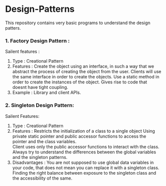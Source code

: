 # Design-Patterns

This repository contains very basic programs to understand the design patters. 

### 1. Factory Design Pattern : 


Sailent features :
1. Type : Creational Pattern
2. Features : Create the object using an interface, in such a way that we abstract the process of creating the object from the
              user. Clients will use the same interface in order to create the objects. 
              Use a static method in order to create the instances of the object. 
              Gives rise to code that doesnt have tight coupling.
3. Example : Library and client APIs.

### 2. Singleton Design Pattern:

Sailent Features:

1. Type : Creational Pattern
2. Features : Restricts the initialization of a class to a single object
              Using private static pointer and public accessor functions to access the pointer and the class variables.   
              Client uses only the public accessor functions to interact 
              with the class.
              Always try to understand the differences between the global variables and the singleton patterns.
3. Disadvantages : You are not supposed to use global data variables in your code, that does not mean you can replace it                          with a singleton class.
                   Finding the right balance between exposure to the singleton class and the accessibility of the same. 


		
